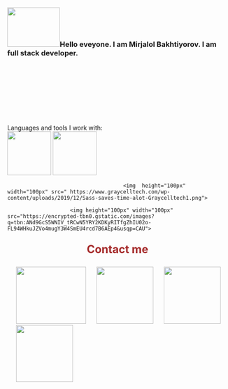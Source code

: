 ### <img width="120px" height="90px" src="https://media2.giphy.com/media/gM5qFksULw54NMWyry/giphy.gif?cid=ecf05e4702ue33lgw5q427gjlprq0ilj71t874w8k3l51t9v&rid=giphy.gif&ct=s">Hello eveyone.  I am Mirjalol Bakhtiyorov. I am full stack developer.
   <br><br><br><br><br><br><br><br>
                        Languages and tools I work with: <br>
                        <img  height="100px" width="100px" src="https://upload.wikimedia.org/wikipedia/commons/thumb/6/61/HTML5_logo_and_wordmark.svg/512px-HTML5_logo_and_wordmark.svg.png?20170517184425" alt="" srcset="">
                        <img  height="100px" width="100px" src="https://encrypted-tbn0.gstatic.com/images?q=tbn:ANd9GcSXV-j7EqBmAElByw1_0nu4AJPKPoaIcC423g&usqp=CAU" alt="">
                        
                                         <img  height="100px" width="100px" src=" https://www.graycelltech.com/wp-content/uploads/2019/12/Sass-saves-time-alot-Graycelltech1.png">
        
                        <img height="100px" width="100px" src="https://encrypted-tbn0.gstatic.com/images?q=tbn:ANd9GcS5WNIV_tRCwN5YRY2KDKyRITfgZhIU02o-FL94WHkuJZVo4mugY3W4SmEU4rcd7B6AEp4&usqp=CAU">



<p style="color: brown; font-size: 25px; font-weight: bolder; text-align: center;"> Contact me </p>
  <span>
    <a  style="margin-left: 20px; bottom: 30px; border-radius: 5px;" href="https://twitter.com/Baxtiyorov_03?t=Qs8yJxR2ylAobuGTuHTgAQ&s=09"> <img width="160px" height="130px" src="https://api.freelogodesign.org/assets/blog/thumb/152880db593345cdb307307a5df1c663_1176x840.jpg?t=637836579260000000"></a>
    <a  style="margin-left: 20px; bottom: 30px; border-radius: 5px;" href="https://www.instagram.com/baxtiyorovmirjalol03/"> <img width="130px" height="130px" src="https://wallpapers-clan.com/wp-content/uploads/2022/01/neon-instagram-icon-aesthetic.png"></a>
    <a  style="margin-left: 20px; bottom: 30px; border-radius: 5px;" href="https://www.facebook.com/profile.php?id=100085631280121"><img  width="130px" height="130px"  src="https://png.pngtree.com/element_our/sm/20180313/sm_5aa7b9f63e400.jpg" alt="" srcset=""></a>
    <a  style="margin-left: 20px; bottom: 30px; border-radius: 5px;" href="https://baxtiyorovmirjalol03@gmail.com"><img  width="130px" height="130px"  src="https://www.seekpng.com/png/small/16-162321_gmail-icon-for-email-icon-of-gmail-transparent.png" alt="" srcset=""></a>
   </span>
